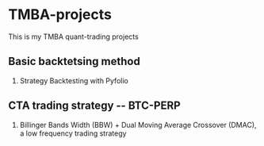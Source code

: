 # TMBA-projects
This is my TMBA quant-trading projects
## Basic backtetsing method
1. Strategy Backtesting with Pyfolio
## CTA trading strategy -- BTC-PERP
1. Billinger Bands Width (BBW) + Dual Moving Average Crossover (DMAC), a low frequency trading strategy
